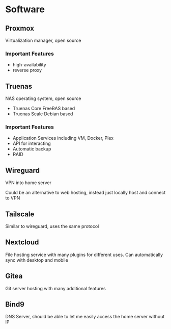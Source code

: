 # Software

## Proxmox

Virtualization manager, open source 

### Important Features 

* high-availability
* reverse proxy 

## Truenas

NAS operating system, open source 

* Truenas Core FreeBAS based 
* Truenas Scale Debian based 

### Important Features 

* Application Services 
    including VM, Docker, Plex
* API for interacting
* Automatic backup
* RAID

## Wireguard 

VPN into home server 

Could be an alternative to web hosting, instead just locally host and connect to VPN

## Tailscale

Similar to wireguard, uses the same protocol

## Nextcloud

File hosting service with many plugins for different uses.
Can automatically sync with desktop and mobile

## Gitea

Git server hosting with many additional features

## Bind9

DNS Server, should be able to let me easily access the home server without IP 
